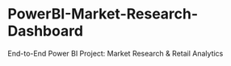 # PowerBI-Market-Research-Dashboard
End-to-End Power BI Project: Market Research &amp; Retail Analytics
